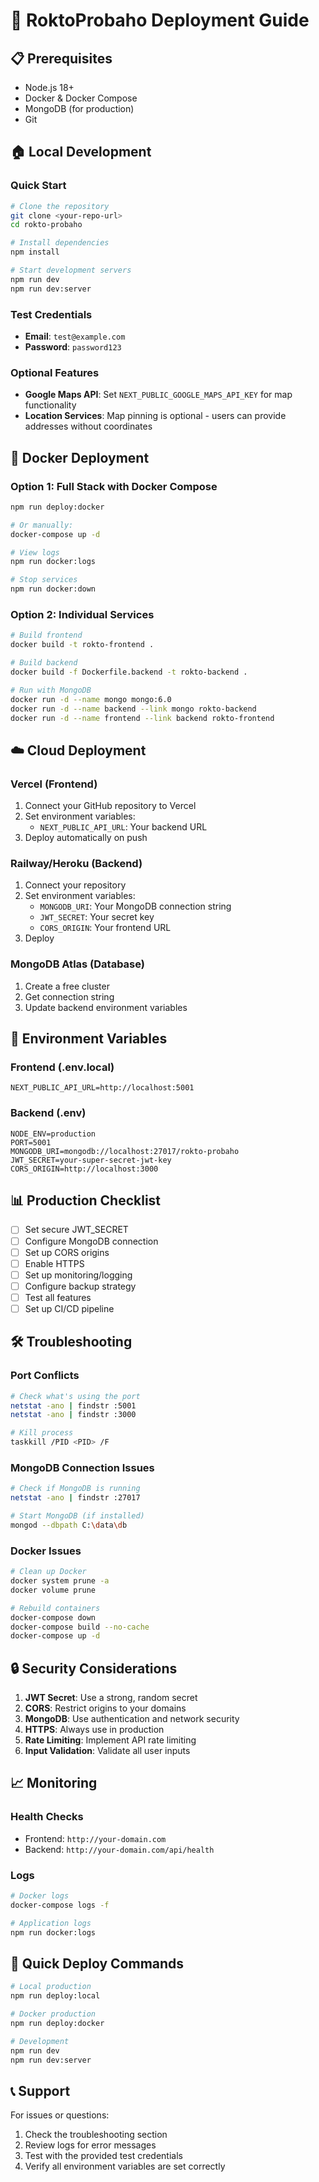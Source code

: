 # 🚀 RoktoProbaho Deployment Guide

## 📋 Prerequisites

- Node.js 18+ 
- Docker & Docker Compose
- MongoDB (for production)
- Git

## 🏠 Local Development

### Quick Start
```bash
# Clone the repository
git clone <your-repo-url>
cd rokto-probaho

# Install dependencies
npm install

# Start development servers
npm run dev        
npm run dev:server  
```

### Test Credentials
- **Email**: `test@example.com`
- **Password**: `password123`

### Optional Features
- **Google Maps API**: Set `NEXT_PUBLIC_GOOGLE_MAPS_API_KEY` for map functionality
- **Location Services**: Map pinning is optional - users can provide addresses without coordinates

## 🐳 Docker Deployment

### Option 1: Full Stack with Docker Compose
```bash
npm run deploy:docker

# Or manually:
docker-compose up -d

# View logs
npm run docker:logs

# Stop services
npm run docker:down
```

### Option 2: Individual Services
```bash
# Build frontend
docker build -t rokto-frontend .

# Build backend
docker build -f Dockerfile.backend -t rokto-backend .

# Run with MongoDB
docker run -d --name mongo mongo:6.0
docker run -d --name backend --link mongo rokto-backend
docker run -d --name frontend --link backend rokto-frontend
```

## ☁️ Cloud Deployment

### Vercel (Frontend)
1. Connect your GitHub repository to Vercel
2. Set environment variables:
   - `NEXT_PUBLIC_API_URL`: Your backend URL
3. Deploy automatically on push

### Railway/Heroku (Backend)
1. Connect your repository
2. Set environment variables:
   - `MONGODB_URI`: Your MongoDB connection string
   - `JWT_SECRET`: Your secret key
   - `CORS_ORIGIN`: Your frontend URL
3. Deploy

### MongoDB Atlas (Database)
1. Create a free cluster
2. Get connection string
3. Update backend environment variables

## 🔧 Environment Variables

### Frontend (.env.local)
```env
NEXT_PUBLIC_API_URL=http://localhost:5001
```

### Backend (.env)
```env
NODE_ENV=production
PORT=5001
MONGODB_URI=mongodb://localhost:27017/rokto-probaho
JWT_SECRET=your-super-secret-jwt-key
CORS_ORIGIN=http://localhost:3000
```

## 📊 Production Checklist

- [ ] Set secure JWT_SECRET
- [ ] Configure MongoDB connection
- [ ] Set up CORS origins
- [ ] Enable HTTPS
- [ ] Set up monitoring/logging
- [ ] Configure backup strategy
- [ ] Test all features
- [ ] Set up CI/CD pipeline

## 🛠️ Troubleshooting

### Port Conflicts
```bash
# Check what's using the port
netstat -ano | findstr :5001
netstat -ano | findstr :3000

# Kill process
taskkill /PID <PID> /F
```

### MongoDB Connection Issues
```bash
# Check if MongoDB is running
netstat -ano | findstr :27017

# Start MongoDB (if installed)
mongod --dbpath C:\data\db
```

### Docker Issues
```bash
# Clean up Docker
docker system prune -a
docker volume prune

# Rebuild containers
docker-compose down
docker-compose build --no-cache
docker-compose up -d
```

## 🔒 Security Considerations

1. **JWT Secret**: Use a strong, random secret
2. **CORS**: Restrict origins to your domains
3. **MongoDB**: Use authentication and network security
4. **HTTPS**: Always use in production
5. **Rate Limiting**: Implement API rate limiting
6. **Input Validation**: Validate all user inputs

## 📈 Monitoring

### Health Checks
- Frontend: `http://your-domain.com`
- Backend: `http://your-domain.com/api/health`

### Logs
```bash
# Docker logs
docker-compose logs -f

# Application logs
npm run docker:logs
```

## 🚀 Quick Deploy Commands

```bash
# Local production
npm run deploy:local

# Docker production
npm run deploy:docker

# Development
npm run dev
npm run dev:server
```

## 📞 Support

For issues or questions:
1. Check the troubleshooting section
2. Review logs for error messages
3. Test with the provided test credentials
4. Verify all environment variables are set correctly
